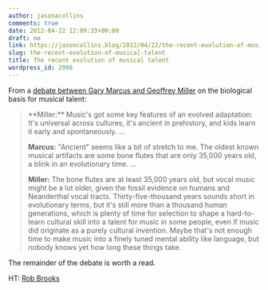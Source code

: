 ```yaml
---
author: jasonacollins
comments: true
date: 2012-04-22 12:09:33+00:00
draft: no
link: https://jasoncollins.blog/2012/04/22/the-recent-evolution-of-musical-talent/
slug: the-recent-evolution-of-musical-talent
title: The recent evolution of musical talent
wordpress_id: 2998
---
```


From a [debate between Gary Marcus and Geoffrey Miller](http://www.theatlantic.com/entertainment/archive/2012/04/did-humans-invent-music/255945/) on the biological basis for musical talent:



<blockquote>**Miller:** Music's got some key features of an evolved adaptation: It's universal across cultures, it's ancient in prehistory, and kids learn it early and spontaneously. ...

**Marcus:** "Ancient" seems like a bit of stretch to me. The oldest known musical artifacts are some bone flutes that are only 35,000 years old, a blink in an evolutionary time. ...

**Miller:** The bone flutes are at least 35,000 years old, but vocal music might be a lot older, given the fossil evidence on humans and Neanderthal vocal tracts. Thirty-five-thousand years sounds short in evolutionary terms, but it's still more than a thousand human generations, which is plenty of time for selection to shape a hard-to-learn cultural skill into a talent for music in some people, even if music did originate as a purely cultural invention. Maybe that's not enough time to make music into a finely tuned mental ability like language, but nobody knows yet how long these things take.</blockquote>



The remainder of the debate is worth a read.

HT: [Rob Brooks](http://www.huffingtonpost.com/rob-brooks/somebody-that-i-used-to-know_b_1436887.html)

